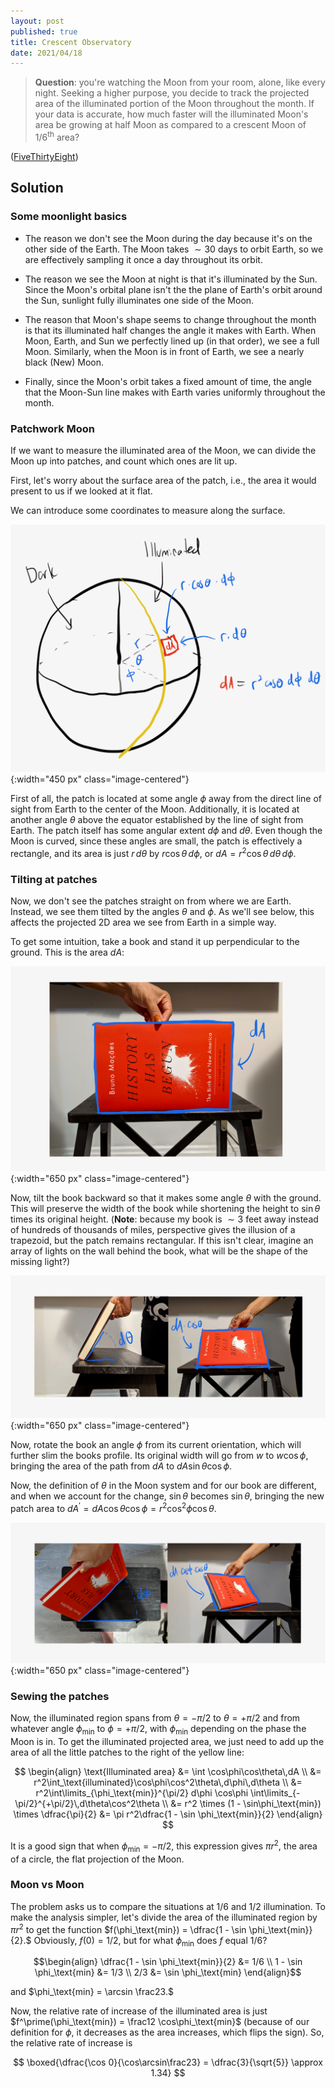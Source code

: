 ```yaml
---
layout: post
published: true
title: Crescent Observatory
date: 2021/04/18
---
```


>**Question**: you're watching the Moon from your room, alone, like every night. Seeking a higher purpose, you decide to track the projected area of the illuminated portion of the Moon throughout the month. If your data is accurate, how much faster will the illuminated Moon's area be growing at half Moon as compared to a crescent Moon of $1/6^\text{th}$ area?

<!--more-->

([FiveThirtyEight](https://fivethirtyeight.com/features/can-you-crack-the-case-of-the-crescent-moon/))


## Solution

### Some moonlight basics

- The reason we don't see the Moon during the day because it's on the other side of the Earth. The Moon takes $\sim 30$ days to orbit Earth, so we are effectively sampling it once a day throughout its orbit. 

- The reason we see the Moon at night is that it's illuminated by the Sun. Since the Moon's orbital plane isn't the the plane of Earth's orbit around the Sun, sunlight fully illuminates one side of the Moon.

- The reason that Moon's shape seems to change throughout the month is that its illuminated half changes the angle it makes with Earth. When Moon, Earth, and Sun we perfectly lined up (in that order), we see a full Moon. Similarly, when the Moon is in front of Earth, we see a nearly black (New) Moon. 

- Finally, since the Moon's orbit takes a fixed amount of time, the angle that the Moon-Sun line makes with Earth varies uniformly throughout the month.

### Patchwork Moon

If we want to measure the illuminated area of the Moon, we can divide the Moon up into patches, and count which ones are lit up. 

First, let's worry about the surface area of the patch, i.e., the area it would present to us if we looked at it flat. 

We can introduce some coordinates to measure along the surface. 

![](/img/2021-04-18-ramadan-moon-diagram.png){:width="450 px" class="image-centered"}

First of all, the patch is located at some angle $\phi$ away from the direct line of sight from Earth to the center of the Moon. Additionally, it is located at another angle $\theta$ above the equator established by the line of sight from Earth. The patch itself has some angular extent $d\phi$ and $d\theta.$ Even though the Moon is curved, since these angles are small, the patch is effectively a rectangle, and its area is just $r\,d\theta$ by $r\cos\theta\,d\phi,$ or $dA = r^2\cos\theta\,d\theta\,d\phi.$ 

### Tilting at patches

Now, we don't see the patches straight on from where we are Earth. Instead, we see them tilted by the angles $\theta$ and $\phi.$ As we'll see below, this affects the projected $2\text{D}$ area we see from Earth in a simple way.

To get some intuition, take a book and stand it up perpendicular to the ground. This is the area $dA:$

![](/img/2021-04-18-book-dA.png){:width="650 px" class="image-centered"}

Now, tilt the book backward so that it makes some angle $\theta$ with the ground. This will preserve the width of the book while shortening the height to $\sin\theta$ times its original height. (**Note**: because my book is $\sim 3$ feet away instead of hundreds of thousands of miles, perspective gives the illusion of a trapezoid, but the patch remains rectangular. If this isn't clear, imagine an array of lights on the wall behind the book, what will be the shape of the missing light?)

![](/img/2021-04-18-ramadan-moon-dA-cos-theta.png){:width="650 px" class="image-centered"}

Now, rotate the book an angle $\phi$ from its current orientation, which will further slim the books profile. Its original width will go from $w$ to $w\cos\phi,$ bringing the area of the path from $dA$ to $dA\sin\theta\cos\phi.$ 

Now, the definition of $\theta$ in the Moon system and for our book are different, and when we account for the change, $\sin\theta$ becomes $\sin\theta,$ bringing the new patch area to $dA^\prime = dA\cos\theta\cos\phi = r^2\cos^2\phi\cos\theta.$

![](/img/2021-04-21-ramadan-moon-dA-cos-theta-cos-phi.png){:width="650 px" class="image-centered"}

### Sewing the patches

Now, the illuminated region spans from $\theta = -\pi/2$ to $\theta = +\pi/2$ and from whatever angle $\phi_\text{min}$ to $\phi=+\pi/2,$ with $\phi_\text{min}$ depending on the phase the Moon is in. To get the illuminated projected area, we just need to add up the area of all the little patches to the right of the yellow line:

$$
\begin{align}
\text{Illuminated area} &= \int \cos\phi\cos\theta\,dA \\
&= r^2\int_\text{illuminated}\cos\phi\cos^2\theta\,d\phi\,d\theta \\
&= r^2\int\limits_{\phi_\text{min}}^{\pi/2} d\phi \cos\phi \int\limits_{-\pi/2}^{+\pi/2}\,d\theta\cos^2\theta \\
&= r^2 \times (1 - \sin\phi_\text{min}) \times \dfrac{\pi}{2}
&= \pi r^2\dfrac{1 - \sin \phi_\text{min}}{2}
\end{align}
$$

It is a good sign that when $\phi_\text{min} = -\pi/2,$ this expression gives $\pi r^2,$ the area of a circle, the flat projection of the Moon.

### Moon vs Moon

The problem asks us to compare the situations at $1/6$ and $1/2$ illumination. To make the analysis simpler, let's divide the area of the illuminated region by $\pi r^2$ to get the function $f(\phi_\text{min}) = \dfrac{1 - \sin \phi_\text{min}}{2}.$ Obviously, $f(0) = 1/2,$ but for what $\phi_\text{min}$ does $f$ equal $1/6$?

$$\begin{align}
\dfrac{1 - \sin \phi_\text{min}}{2} &= 1/6 \\
1 - \sin \phi_\text{min} &= 1/3 \\
2/3 &= \sin \phi_\text{min}
\end{align}$$

and $\phi_\text{min} = \arcsin \frac23.$

Now, the relative rate of increase of the illuminated area is just $f^\prime(\phi_\text{min}) = \frac12 \cos\phi_\text{min}$ (because of our definition for $\phi,$ it decreases as the area increases, which flips the sign). So, the relative rate of increase is

$$ \boxed{\dfrac{\cos 0}{\cos\arcsin\frac23} = \dfrac{3}{\sqrt{5}} \approx 1.34} $$



<br>
